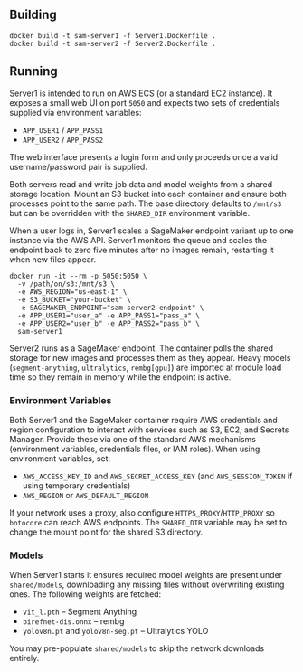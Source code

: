 ## Building

```
docker build -t sam-server1 -f Server1.Dockerfile .
docker build -t sam-server2 -f Server2.Dockerfile .
```

## Running

Server1 is intended to run on AWS ECS (or a standard EC2 instance). It exposes a
small web UI on port `5050` and expects two sets of credentials supplied via
environment variables:

* `APP_USER1` / `APP_PASS1`
* `APP_USER2` / `APP_PASS2`

The web interface presents a login form and only proceeds once a valid
username/password pair is supplied.

Both servers read and write job data and model weights from a shared storage
location. Mount an S3 bucket into each container and ensure both processes
point to the same path. The base directory defaults to `/mnt/s3` but can be
overridden with the `SHARED_DIR` environment variable.

When a user logs in, Server1 scales a SageMaker endpoint variant up to one
instance via the AWS API. Server1 monitors the queue and scales the endpoint
back to zero five minutes after no images remain, restarting it when new files
appear.

```
docker run -it --rm -p 5050:5050 \
  -v /path/on/s3:/mnt/s3 \
  -e AWS_REGION="us-east-1" \
  -e S3_BUCKET="your-bucket" \
  -e SAGEMAKER_ENDPOINT="sam-server2-endpoint" \
  -e APP_USER1="user_a" -e APP_PASS1="pass_a" \
  -e APP_USER2="user_b" -e APP_PASS2="pass_b" \
  sam-server1
```

Server2 runs as a SageMaker endpoint. The container polls the shared storage for
new images and processes them as they appear. Heavy models
(`segment-anything`, `ultralytics`, `rembg[gpu]`) are imported at module load
time so they remain in memory while the endpoint is active.

### Environment Variables

Both Server1 and the SageMaker container require AWS credentials and region
configuration to interact with services such as S3, EC2, and Secrets Manager.
Provide these via one of the standard AWS mechanisms (environment variables,
credentials files, or IAM roles). When using environment variables, set:

* `AWS_ACCESS_KEY_ID` and `AWS_SECRET_ACCESS_KEY` (and `AWS_SESSION_TOKEN` if using
  temporary credentials)
* `AWS_REGION` or `AWS_DEFAULT_REGION`

If your network uses a proxy, also configure `HTTPS_PROXY`/`HTTP_PROXY` so
`botocore` can reach AWS endpoints. The `SHARED_DIR` variable may be set to change
the mount point for the shared S3 directory.

### Models

When Server1 starts it ensures required model weights are present under
`shared/models`, downloading any missing files without overwriting existing
ones. The following weights are fetched:

* `vit_l.pth` – Segment Anything
* `birefnet-dis.onnx` – rembg
* `yolov8n.pt` and `yolov8n-seg.pt` – Ultralytics YOLO

You may pre-populate `shared/models` to skip the network downloads entirely.

